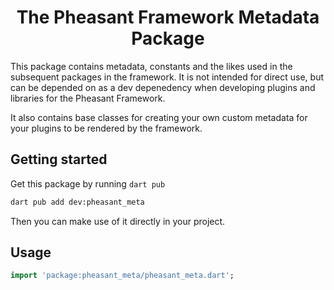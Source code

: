 # <center>The Pheasant Framework Metadata Package</center>

This package contains metadata, constants and the likes used in the subsequent packages in the framework. It is not intended for direct use, but can be depended on as a dev depenedency when developing plugins and libraries for the Pheasant Framework.

It also contains base classes for creating your own custom metadata for your plugins to be rendered by the framework.

## Getting started

Get this package by running `dart pub`
```bash
dart pub add dev:pheasant_meta
```

Then you can make use of it directly in your project.

## Usage

```dart
import 'package:pheasant_meta/pheasant_meta.dart';
```
